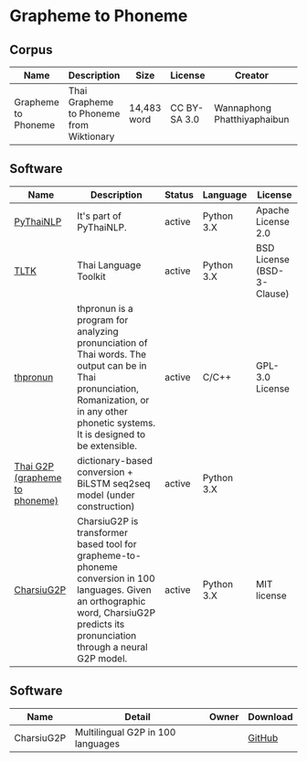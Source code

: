 # Grapheme to Phoneme

## Corpus

| Name                | Description                              | Size        | License      | Creator                     | Download                                                     |
| ------------------- | ---------------------------------------- | ----------- | ------------ | --------------------------- | ------------------------------------------------------------ |
| Grapheme to Phoneme | Thai Grapheme to Phoneme from Wiktionary | 14,483 word | CC BY-SA 3.0 | Wannaphong Phatthiyaphaibun | [GitHub](https://github.com/PyThaiNLP/thai-g2p-wiktionary-corpus) |

## Software

| Name                                                         | Description                                                  | Status | Language   | License                    |
| ------------------------------------------------------------ | ------------------------------------------------------------ | ------ | ---------- | -------------------------- |
| [PyThaiNLP](https://github.com/PyThaiNLP/pythainlp)          | It's part of PyThaiNLP.                                      | active | Python 3.X | Apache License 2.0         |
| [TLTK](https://pypi.org/project/tltk/)                       | Thai Language Toolkit                                        | active | Python 3.X | BSD License (BSD-3-Clause) |
| [thpronun](https://github.com/tlwg/thpronun)                 | thpronun is a program for analyzing pronunciation of Thai words. The output can be in Thai pronunciation, Romanization, or in any other phonetic systems. It is designed to be extensible. | active | C/C++      | GPL-3.0 License            |
| [Thai G2P (grapheme to phoneme)](https://github.com/nozomiyamada/thaig2p) | dictionary-based conversion + BiLSTM seq2seq model (under construction) | active | Python 3.X |                            |
| [CharsiuG2P](https://github.com/lingjzhu/CharsiuG2P) | CharsiuG2P is transformer based tool for grapheme-to-phoneme conversion in 100 languages. Given an orthographic word, CharsiuG2P predicts its pronunciation through a neural G2P model. | active | Python 3.X | MIT license |

## Software

| Name                          | Detail                                                       | Owner                                          | Download                                                     |
| ----------------------------- | ------------------------------------------------------------ | ---------------------------------------------- | ------------------------------------------------------------ |
| CharsiuG2P                      | Multilingual G2P in 100 languages | | [GitHub](https://github.com/lingjzhu/CharsiuG2P)              |
